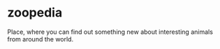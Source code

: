 # zoopedia
Place, where you can find out something new about interesting animals from around the world.
